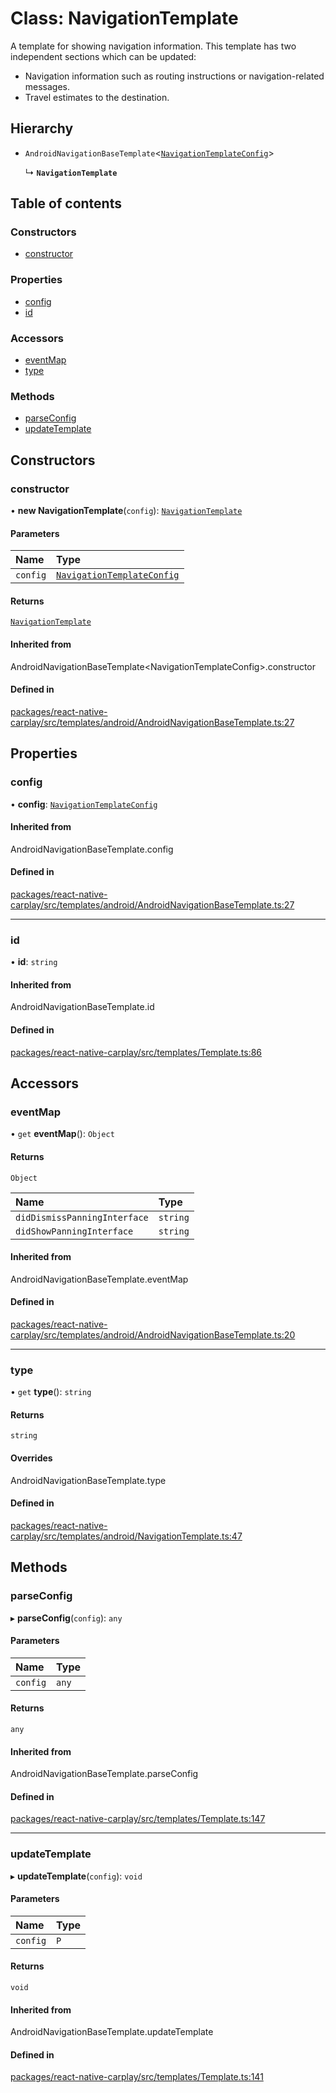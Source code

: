 # Class: NavigationTemplate

A template for showing navigation information.
This template has two independent sections which can be updated:
- Navigation information such as routing instructions or navigation-related messages.
- Travel estimates to the destination.

## Hierarchy

- `AndroidNavigationBaseTemplate`<[`NavigationTemplateConfig`](/docs/NavigationTemplateConfig.md)\>

  ↳ **`NavigationTemplate`**

## Table of contents

### Constructors

- [constructor](/docs/NavigationTemplate.md#constructor)

### Properties

- [config](/docs/NavigationTemplate.md#config)
- [id](/docs/NavigationTemplate.md#id)

### Accessors

- [eventMap](/docs/NavigationTemplate.md#eventmap)
- [type](/docs/NavigationTemplate.md#type)

### Methods

- [parseConfig](/docs/NavigationTemplate.md#parseconfig)
- [updateTemplate](/docs/NavigationTemplate.md#updatetemplate)

## Constructors

### constructor

• **new NavigationTemplate**(`config`): [`NavigationTemplate`](/docs/NavigationTemplate.md)

#### Parameters

| Name | Type |
| :------ | :------ |
| `config` | [`NavigationTemplateConfig`](/docs/NavigationTemplateConfig.md) |

#### Returns

[`NavigationTemplate`](/docs/NavigationTemplate.md)

#### Inherited from

AndroidNavigationBaseTemplate<NavigationTemplateConfig\>.constructor

#### Defined in

[packages/react-native-carplay/src/templates/android/AndroidNavigationBaseTemplate.ts:27](https://github.com/birkir/react-native-carplay/blob/2f9bd9c/packages/react-native-carplay/src/templates/android/AndroidNavigationBaseTemplate.ts#L27)

## Properties

### config

• **config**: [`NavigationTemplateConfig`](/docs/NavigationTemplateConfig.md)

#### Inherited from

AndroidNavigationBaseTemplate.config

#### Defined in

[packages/react-native-carplay/src/templates/android/AndroidNavigationBaseTemplate.ts:27](https://github.com/birkir/react-native-carplay/blob/2f9bd9c/packages/react-native-carplay/src/templates/android/AndroidNavigationBaseTemplate.ts#L27)

___

### id

• **id**: `string`

#### Inherited from

AndroidNavigationBaseTemplate.id

#### Defined in

[packages/react-native-carplay/src/templates/Template.ts:86](https://github.com/birkir/react-native-carplay/blob/2f9bd9c/packages/react-native-carplay/src/templates/Template.ts#L86)

## Accessors

### eventMap

• `get` **eventMap**(): `Object`

#### Returns

`Object`

| Name | Type |
| :------ | :------ |
| `didDismissPanningInterface` | `string` |
| `didShowPanningInterface` | `string` |

#### Inherited from

AndroidNavigationBaseTemplate.eventMap

#### Defined in

[packages/react-native-carplay/src/templates/android/AndroidNavigationBaseTemplate.ts:20](https://github.com/birkir/react-native-carplay/blob/2f9bd9c/packages/react-native-carplay/src/templates/android/AndroidNavigationBaseTemplate.ts#L20)

___

### type

• `get` **type**(): `string`

#### Returns

`string`

#### Overrides

AndroidNavigationBaseTemplate.type

#### Defined in

[packages/react-native-carplay/src/templates/android/NavigationTemplate.ts:47](https://github.com/birkir/react-native-carplay/blob/2f9bd9c/packages/react-native-carplay/src/templates/android/NavigationTemplate.ts#L47)

## Methods

### parseConfig

▸ **parseConfig**(`config`): `any`

#### Parameters

| Name | Type |
| :------ | :------ |
| `config` | `any` |

#### Returns

`any`

#### Inherited from

AndroidNavigationBaseTemplate.parseConfig

#### Defined in

[packages/react-native-carplay/src/templates/Template.ts:147](https://github.com/birkir/react-native-carplay/blob/2f9bd9c/packages/react-native-carplay/src/templates/Template.ts#L147)

___

### updateTemplate

▸ **updateTemplate**(`config`): `void`

#### Parameters

| Name | Type |
| :------ | :------ |
| `config` | `P` |

#### Returns

`void`

#### Inherited from

AndroidNavigationBaseTemplate.updateTemplate

#### Defined in

[packages/react-native-carplay/src/templates/Template.ts:141](https://github.com/birkir/react-native-carplay/blob/2f9bd9c/packages/react-native-carplay/src/templates/Template.ts#L141)
